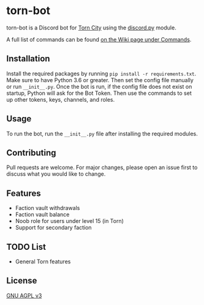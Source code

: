 # torn-bot

torn-bot is a Discord bot for [Torn City](https://www.torn.com) using the [discord.py](https://github.com/Rapptz/discord.py) module.

A full list of commands can be found [on the Wiki page under Commands](https://github.com/dssecret/torn-bot/wiki/Commands).

## Installation

Install the required packages by running `pip install -r requirements.txt`. Make sure to have Python 3.6 or greater.
Then set the config file manually or run `__init__.py`. Once the bot is run, if the config file does not exist on startup,
Python will ask for the Bot Token. Then use the commands to set up other tokens, keys, channels, and roles.

## Usage

To run the bot, run the `__init__.py` file after installing the required modules.

## Contributing
Pull requests are welcome. For major changes, please open an issue first to discuss what you would like to change.

## Features
 - Faction vault withdrawals
 - Faction vault balance
 - Noob role for users under level 15 (in Torn)
 - Support for secondary faction

## TODO List
 - General Torn features

## License
[GNU AGPL v3](https://github.com/dssecret/torn-bot/blob/main/LICENSE)
